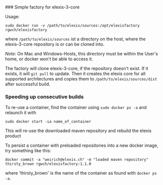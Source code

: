 ### Simple factory for elexis-3-core

Usage: 

    sudo docker run -v /path/to/elexis/sources:/opt/elexisfactory rgwch/elexisfactory

where `/path/to/elexis/sources` ist a directory on the host, where the elexis-3-core repository is or can be cloned into.

_Note_: On Mac and Windows-Hosts, this directory must be within the User's home, or docker won't be able to access it.

The factory will clone elexis-3-core, if the repository doesn't exist. If it exists, it will `git pull` to update. 
Then it creates the elexis core for all supported architectures
and copies them to `/path/to/elexis/sources/dist` after successful build.

### Speeding up consecutive builds

To re-use a container, find the container using `sudo docker ps -a` and relaunch it with

    sudo docker start -ia name_of_container
    
This will re-use the downloaded maven repository and rebuild the elexis product


To persist a container with preloaded repositories into a new docker image, try something like this:

    docker commit -a "weirich@elexis.ch" -m "loaded maven repository" thirsty_brown rgwch/elexisfactory:1.1.0
    
    
where 'thirsty_brown' is the name of the container as found with `docker ps -a`.
